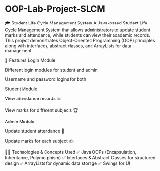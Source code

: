 # OOP-Lab-Project-SLCM

🎓 Student Life Cycle Management System
A Java-based Student Life Cycle Management System that allows administrators to update student marks and attendance, while students can view their academic records. This project demonstrates Object-Oriented Programming (OOP) principles along with interfaces, abstract classes, and ArrayLists for data management.

🚀 Features
Login Module

Different login modules for student and admin

Username and password logins for both 

Student Module

View attendance records 📊

View marks for different subjects 🏆

Admin Module

Update student attendance 📅

Update marks for each subject ✍️

👨‍💻 Technologies & Concepts Used
✅ Java OOPs (Encapsulation, Inheritance, Polymorphism)
✅ Interfaces & Abstract Classes for structured design
✅ ArrayLists for dynamic data storage
✅ Swings for UI
